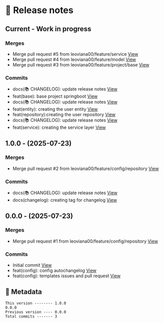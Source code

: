 # 🎁 Release notes

## Current - Work in progress
### Merges
*  Merge pull request #5 from leoviana00/feature/service [View](https://github.com/leoviana00/simple-crud-springboot-project/commits/0aef83817959e3ec491ba9875e0f79267573848a)
*  Merge pull request #4 from leoviana00/feature/model [View](https://github.com/leoviana00/simple-crud-springboot-project/commits/9ddbe9c7f3c609347dc52270b5139f2f88a3dcea)
*  Merge pull request #3 from leoviana00/feature/project/base [View](https://github.com/leoviana00/simple-crud-springboot-project/commits/aba5e628b0e9fd98e0a6551cf5af6072090e7e22)
### Commits
*  docs(📚 CHANGELOG): update release notes [View](https://github.com/leoviana00/simple-crud-springboot-project/commits/bcd7dc4b85465f41b05d846d017c07ec99f0eb02)
*  feat(base): base project springboot [View](https://github.com/leoviana00/simple-crud-springboot-project/commits/c3ad3075be697ecaaacb90646bfb50f235f48fd2)
*  docs(📚 CHANGELOG): update release notes [View](https://github.com/leoviana00/simple-crud-springboot-project/commits/a2e15eeff65d26697b26204ab203259a4c1af14a)
*  feat(entity): creating the user entity [View](https://github.com/leoviana00/simple-crud-springboot-project/commits/ca5e20e352270cbe2d2fac54b9b4a381b153d1a8)
*  feat(repository):creating the user repository [View](https://github.com/leoviana00/simple-crud-springboot-project/commits/4924209d8dfea40e66b3e8d29164e69bffecec76)
*  docs(📚 CHANGELOG): update release notes [View](https://github.com/leoviana00/simple-crud-springboot-project/commits/9e4645939b513af7a05a277d42a758a6a28bbc53)
*  feat(service): creating the service layer [View](https://github.com/leoviana00/simple-crud-springboot-project/commits/ddba356aaed05a4483646c737423e38104c4923f)



## 1.0.0 - (2025-07-23)
### Merges
*  Merge pull request #2 from leoviana00/feature/config/repository [View](https://github.com/leoviana00/simple-crud-springboot-project/commits/0afacf921096be1d0b3f4071daea424b98f7bf11)
### Commits
*  docs(📚 CHANGELOG): update release notes [View](https://github.com/leoviana00/simple-crud-springboot-project/commits/2bfee1bac19f82fac9be8ac9a4152680e55ec6d4)
*  docs(changelog):  creating tag for changelog [View](https://github.com/leoviana00/simple-crud-springboot-project/commits/de7fb8efed3e52c424bf889789ff3cd45e044388)



## 0.0.0 - (2025-07-23)
### Merges
*  Merge pull request #1 from leoviana00/feature/config/repository [View](https://github.com/leoviana00/simple-crud-springboot-project/commits/e2cdba4be588e2b0fa90285ba7bdecfa4bf9ae7e)
### Commits
*  Initial commit [View](https://github.com/leoviana00/simple-crud-springboot-project/commits/b0d4d70ca4f257f37c4034c0c099ce4646e13185)
*  feat(config): config autochangelog [View](https://github.com/leoviana00/simple-crud-springboot-project/commits/17433ad3e66a1804130ceb967adccee51e7a25b7)
*  feat(config): templates issues and pull request [View](https://github.com/leoviana00/simple-crud-springboot-project/commits/67b183a42dea44bb4a679febaff19104d9607520)
## 📝 Metadata
```
This version -------- 1.0.0
0.0.0
Previous version ---- 0.0.0
Total commits ------- 3
```

